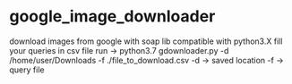 # google_image_downloader
download images from google with soap lib
compatible with python3.X
fill your queries in csv file 
run -> python3.7 gdownloader.py -d /home/user/Downloads -f ./file_to_download.csv
-d -> saved location
-f -> query file

